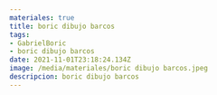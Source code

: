 ```yaml
---
materiales: true
title: boric dibujo barcos
tags:
- GabrielBoric
- boric dibujo barcos
date: 2021-11-01T23:18:24.134Z
image: /media/materiales/boric dibujo barcos.jpeg
descripcion: boric dibujo barcos
---
```

